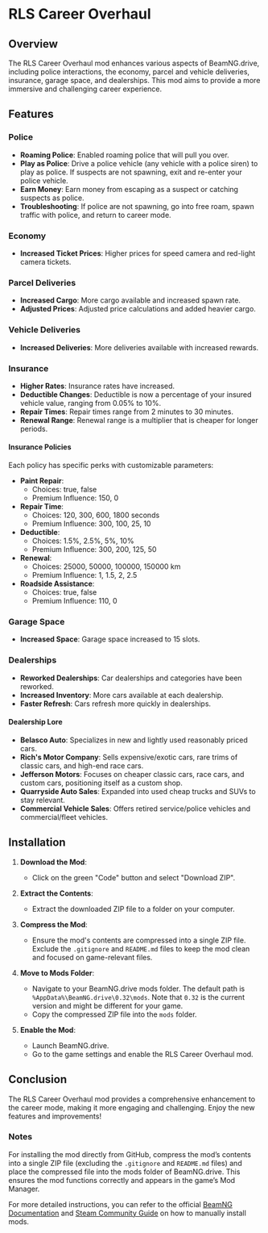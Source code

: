 # RLS Career Overhaul

## Overview

The RLS Career Overhaul mod enhances various aspects of BeamNG.drive, including police interactions, the economy, parcel and vehicle deliveries, insurance, garage space, and dealerships. This mod aims to provide a more immersive and challenging career experience.

## Features

### Police

- **Roaming Police**: Enabled roaming police that will pull you over.
- **Play as Police**: Drive a police vehicle (any vehicle with a police siren) to play as police. If suspects are not spawning, exit and re-enter your police vehicle.
- **Earn Money**: Earn money from escaping as a suspect or catching suspects as police.
- **Troubleshooting**: If police are not spawning, go into free roam, spawn traffic with police, and return to career mode.

### Economy

- **Increased Ticket Prices**: Higher prices for speed camera and red-light camera tickets.

### Parcel Deliveries

- **Increased Cargo**: More cargo available and increased spawn rate.
- **Adjusted Prices**: Adjusted price calculations and added heavier cargo.

### Vehicle Deliveries

- **Increased Deliveries**: More deliveries available with increased rewards.

### Insurance

- **Higher Rates**: Insurance rates have increased.
- **Deductible Changes**: Deductible is now a percentage of your insured vehicle value, ranging from 0.05% to 10%.
- **Repair Times**: Repair times range from 2 minutes to 30 minutes.
- **Renewal Range**: Renewal range is a multiplier that is cheaper for longer periods.

#### Insurance Policies

Each policy has specific perks with customizable parameters:

- **Paint Repair**:
  - Choices: true, false
  - Premium Influence: 150, 0
- **Repair Time**:
  - Choices: 120, 300, 600, 1800 seconds
  - Premium Influence: 300, 100, 25, 10
- **Deductible**:
  - Choices: 1.5%, 2.5%, 5%, 10%
  - Premium Influence: 300, 200, 125, 50
- **Renewal**:
  - Choices: 25000, 50000, 100000, 150000 km
  - Premium Influence: 1, 1.5, 2, 2.5
- **Roadside Assistance**:
  - Choices: true, false
  - Premium Influence: 110, 0

### Garage Space

- **Increased Space**: Garage space increased to 15 slots.

### Dealerships

- **Reworked Dealerships**: Car dealerships and categories have been reworked.
- **Increased Inventory**: More cars available at each dealership.
- **Faster Refresh**: Cars refresh more quickly in dealerships.

#### Dealership Lore

- **Belasco Auto**: Specializes in new and lightly used reasonably priced cars.
- **Rich's Motor Company**: Sells expensive/exotic cars, rare trims of classic cars, and high-end race cars.
- **Jefferson Motors**: Focuses on cheaper classic cars, race cars, and custom cars, positioning itself as a custom shop.
- **Quarryside Auto Sales**: Expanded into used cheap trucks and SUVs to stay relevant.
- **Commercial Vehicle Sales**: Offers retired service/police vehicles and commercial/fleet vehicles.

## Installation

1. **Download the Mod**:
   - Click on the green "Code" button and select "Download ZIP".

2. **Extract the Contents**:
   - Extract the downloaded ZIP file to a folder on your computer.

3. **Compress the Mod**:
   - Ensure the mod's contents are compressed into a single ZIP file. Exclude the `.gitignore` and `README.md` files to keep the mod clean and focused on game-relevant files.

4. **Move to Mods Folder**:
   - Navigate to your BeamNG.drive mods folder. The default path is `%AppData%\BeamNG.drive\0.32\mods`. Note that `0.32` is the current version and might be different for your game.
   - Copy the compressed ZIP file into the `mods` folder.

5. **Enable the Mod**:
   - Launch BeamNG.drive.
   - Go to the game settings and enable the RLS Career Overhaul mod.

## Conclusion

The RLS Career Overhaul mod provides a comprehensive enhancement to the career mode, making it more engaging and challenging. Enjoy the new features and improvements!

### Notes

For installing the mod directly from GitHub, compress the mod’s contents into a single ZIP file (excluding the `.gitignore` and `README.md` files) and place the compressed file into the mods folder of BeamNG.drive. This ensures the mod functions correctly and appears in the game’s Mod Manager.

For more detailed instructions, you can refer to the official [BeamNG Documentation](https://documentation.beamng.com/tutorials/mods/installing-mods/) and [Steam Community Guide](https://steamcommunity.com/sharedfiles/filedetails/?id=2918556246) on how to manually install mods.
